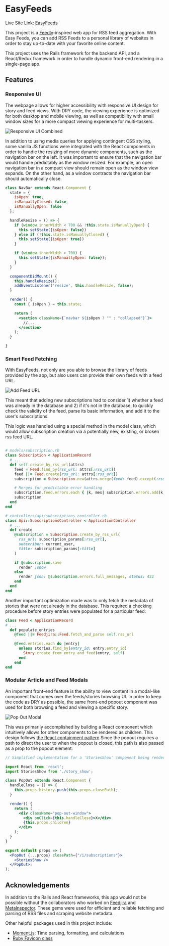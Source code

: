 # EasyFeeds

Live Site Link: [EasyFeeds](http://www.easyfeeds.xyz)

This project is a [Feedly](http://feedly.com)-inspired web app for RSS feed aggregation. With Easy Feeds, you can add RSS Feeds to a personal library of websites in order to stay up-to-date with your favorite online content.

This project uses the Rails framework for the backend API, and a React/Redux framework in order to handle dynamic front-end rendering in a single-page app.

## Features

### Responsive UI

The webpage allows for higher accessibility with responsive UI design for story and feed views. With DRY code, the viewing experience is optimized for both desktop and mobile viewing, as well as compatibility with small window sizes for a more compact viewing experience for multi-taskers.

![Responsive UI Combined][responsive-ui-combined]

In addition to using media queries for applying contingent CSS styling, some vanilla JS functions were integrated with the React components in order to handle the resizing of more dynamic components, such as the navigation bar on the left. It was important to ensure that the navigation bar would handle predictably as the window resized. For example, an open navigation bar in a compact view should remain open as the window view expands. On the other hand, as a window contracts the navigation bar should automatically close.

```jsx
class NavBar extends React.Component {
  state = {
    isOpen: true,
    isManuallyClosed: false,
    isManuallyOpen: false
  };

  handleResize = () => {
    if (window.innerWidth < 700 && !this.state.isManuallyOpen) {
      this.setState({isOpen: false})
    } else if (!this.state.isManuallyClosed) {
      this.setState({isOpen: true})
    }

    if (window.innerWidth > 700) {
      this.setState({isManuallyOpen: false});
    }
  }

  componentDidMount() {
    this.handleResize();
    addEventListener('resize', this.handleResize, false);
  }

  render() {
    const { isOpen } = this.state;

    return (
      <section className={`navbar ${isOpen ? "" : "collapsed"}`}>
        //...
      </section>
    );
  }

}

```


### Smart Feed Fetching

With EasyFeeds, not only are you able to browse the library of feeds provided by the app, but also users can provide their own feeds with a feed URL.

![Add Feed URL][add-feed-url]

This meant that adding new subscriptions had to consider 1) whether a feed was already in the database and 2) if it's not in the database, to quickly check the validity of the feed, parse its basic information, and add it to the user's subscriptions.

This logic was handled using a special method in the model class, which would allow subscription creation via a potentially new, existing, or broken rss feed URL.

```Ruby

# models/subscription.rb
class Subscription < ApplicationRecord
  # ...
  def self.create_by_rss_url(attrs)
    feed = Feed.find_by(rss_url: attrs[:rss_url])
    feed ||= Feed.create(rss_url: attrs[:rss_url])
    subscription = Subscription.new(attrs.merge(feed: feed).except(:rss_url))

    # Merges for predictable error handling
    subscription.feed.errors.each { |k, mes| subscription.errors.add(k, mes) }
    subscription
  end
end

# controllers/api/subscriptions_controller.rb
class Api::SubscriptionsController < ApplicationController
  # ...
  def create
    @subscription = Subscription.create_by_rss_url(
      rss_url: subscription_params[:rss_url],
      subscriber: current_user,
      title: subscription_params[:title]
    )

    if @subscription.save
      render :show
    else
      render json: @subscription.errors.full_messages, status: 422
    end
  end
end
```

Another important optimization made was to only fetch the metadata of stories that were not already in the database. This required a checking procedure before story entries were populated for a particular feed:

```Ruby
class Feed < ApplicationRecord
# ...
  def populate_entries
    @feed ||= Feedjira::Feed.fetch_and_parse self.rss_url

    @feed.entries.each do |entry|
      unless stories.find_by(entry_id: entry.entry_id)
        Story.create_from_entry_and_feed(entry, self)
      end
    end
end
```
### Modular Article and Feed Modals

An important front-end feature is the ability to view content in a modal-like component that comes over the feeds/stories browsing UI. In order to keep the code as DRY as possible, the same front-end popout component was used for both browsing a feed and viewing a specific story.


![Pop Out Modal][pop-out-modal]

This was primarily accomplished by building a React component which intuitively allows for other components to be rendered as children. This design follows [the React containment pattern](https://reactjs.org/docs/composition-vs-inheritance.html#containment) Since the popout requires a path to direct the user to when the popout is closed, this path is also passed as a prop to the popout element:

```jsx
// Simplified implementation for a 'StoriesShow' component being rendered by a 'PopOut' React element:

import React from 'react';
import StoriesShow from './story_show';

class PopOut extends React.Component {
  handleClose = () => {
    this.props.history.push(this.props.closePath);
  }

  render() {
    return (
      <div className="pop-out-window">
        <div onClick={this.handleClose}>X</div>
        {this.props.children}
      </div>
    );
  }
}

export default props => (
  <PopOut {...props} closePath={"/i/subscriptions"}>
    <StoriesShow />
  </PopOut>;
);
```

## Acknowledgements

In addition to the Rails and React frameworks, this app would not be possible without the collaborators who worked on [Feedjira](https://github.com/feedjira/feedjira) and [MetaInspector](https://github.com/jaimeiniesta/metainspector). These gems were used for efficient and reliable fetching and parsing of RSS files and scraping website metadata.

Other helpful packages used in this project include:
* [Moment.js](https://github.com/moment/moment): Time parsing, formatting, and calculations
* [Ruby Favicon class](https://www.webmaster-source.com/2013/09/25/finding-a-websites-favicon-with-ruby/)


[add-feed-url]: https://raw.githubusercontent.com/etgrieco/EasyFeeds/master/docs/readme-images/add-new-feed.gif
[pop-out-modal]:
https://raw.githubusercontent.com/etgrieco/EasyFeeds/master/docs/readme-images/pop-out-modal.gif

[responsive-ui-desktop]:
https://raw.githubusercontent.com/etgrieco/EasyFeeds/master/docs/readme-images/responsive-ui-desktop.gif

[responsive-ui-mobile]:
https://raw.githubusercontent.com/etgrieco/EasyFeeds/master/docs/readme-images/responsive-ui-mobile.gif

[responsive-ui-combined]:
https://raw.githubusercontent.com/etgrieco/EasyFeeds/master/docs/readme-images/responsive-ui-combined.gif
